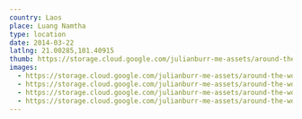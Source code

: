 ```yaml
---
country: Laos
place: Luang Namtha
type: location
date: 2014-03-22
latlng: 21.00285,101.40915
thumb: https://storage.cloud.google.com/julianburr-me-assets/around-the-world/laos/luang-namtha/IMG_3550--thumb.JPG
images:
  - https://storage.cloud.google.com/julianburr-me-assets/around-the-world/laos/luang-namtha/IMG_3551.JPG
  - https://storage.cloud.google.com/julianburr-me-assets/around-the-world/laos/luang-namtha/IMG_3548.JPG
  - https://storage.cloud.google.com/julianburr-me-assets/around-the-world/laos/luang-namtha/IMG_3549.JPG
  - https://storage.cloud.google.com/julianburr-me-assets/around-the-world/laos/luang-namtha/IMG_3550.JPG
---
```

